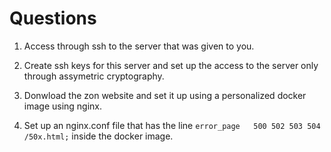 # Questions

1. Access through ssh to the server that was given to you.

2. Create ssh keys for this server and set up the access to the server only through assymetric cryptography.

3. Donwload the zon website and set it up using a personalized docker image using nginx.

4. Set up an nginx.conf file that has the line `error_page   500 502 503 504  /50x.html;` inside the docker image.
